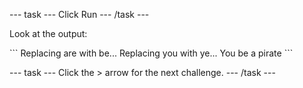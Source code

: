 --- task ---
Click Run
--- /task ---

Look at the output:

<div class="c-project-output">
```
Replacing are with be...
Replacing you with ye...
You be a pirate
```
</div>

--- task ---
Click the > arrow for the next challenge.
--- /task ---


